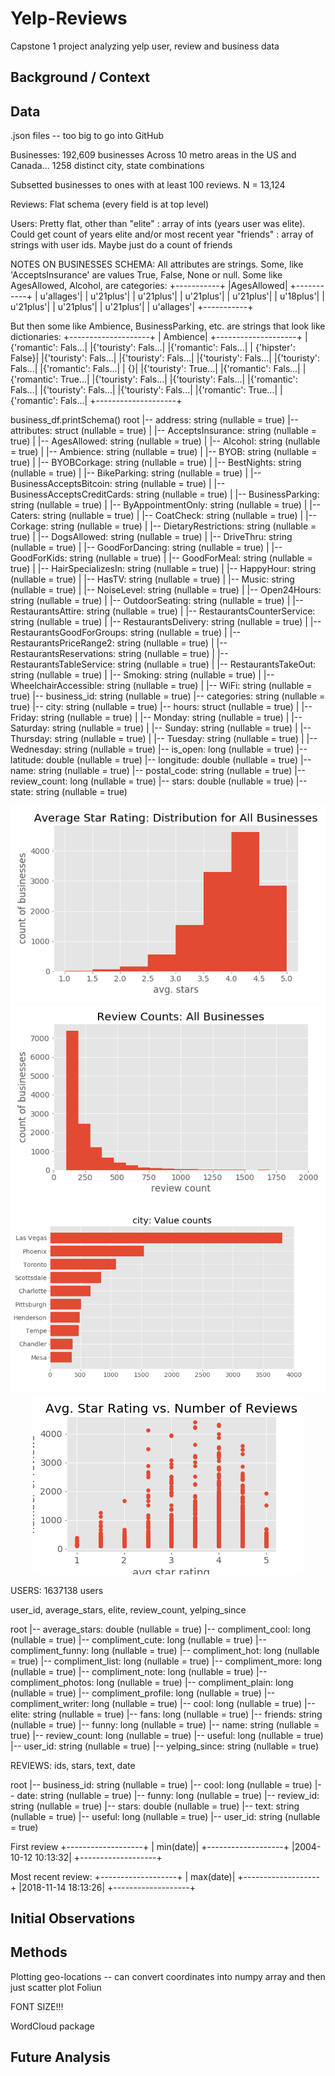 # Yelp-Reviews
Capstone 1 project analyzing yelp user, review and business data

## Background / Context

## Data

.json files -- too big to go into GitHub

Businesses:
192,609 businesses
Across 10 metro areas in the US and Canada... 1258 distinct city, state combinations

Subsetted businesses to ones with at least 100 reviews.  N = 13,124

Reviews:
Flat schema (every field is at top level)

Users:
Pretty flat, other than "elite" : array of ints (years user was elite). Could get count of years elite and/or most recent year
                        "friends" : array of strings with user ids. Maybe just do a count of friends

NOTES ON BUSINESSES SCHEMA:
All attributes are strings.  Some, like 'AcceptsInsurance' are values True, False, None or null.
Some like AgesAllowed, Alcohol, are categories:
    +-----------+
|AgesAllowed|
+-----------+
| u'allages'|
|  u'21plus'|
|  u'21plus'|
|  u'21plus'|
|  u'21plus'|
|  u'18plus'|
|  u'21plus'|
|  u'21plus'|
|  u'21plus'|
| u'allages'|
+-----------+

But then some like Ambience, BusinessParking, etc. are strings that look like dictionaries:
+--------------------+
|            Ambience|
+--------------------+
|{'romantic': Fals...|
|{'touristy': Fals...|
|{'romantic': Fals...|
|  {'hipster': False}|
|{'touristy': Fals...|
|{'touristy': Fals...|
|{'touristy': Fals...|
|{'touristy': Fals...|
|{'romantic': Fals...|
|                  {}|
|{'touristy': True...|
|{'romantic': Fals...|
|{'romantic': True...|
|{'touristy': Fals...|
|{'touristy': Fals...|
|{'romantic': Fals...|
|{'touristy': Fals...|
|{'touristy': Fals...|
|{'romantic': True...|
|{'romantic': Fals...|
+--------------------+

business_df.printSchema()
root
 |-- address: string (nullable = true)
 |-- attributes: struct (nullable = true)
 |    |-- AcceptsInsurance: string (nullable = true)
 |    |-- AgesAllowed: string (nullable = true)
 |    |-- Alcohol: string (nullable = true)
 |    |-- Ambience: string (nullable = true)
 |    |-- BYOB: string (nullable = true)
 |    |-- BYOBCorkage: string (nullable = true)
 |    |-- BestNights: string (nullable = true)
 |    |-- BikeParking: string (nullable = true)
 |    |-- BusinessAcceptsBitcoin: string (nullable = true)
 |    |-- BusinessAcceptsCreditCards: string (nullable = true)
 |    |-- BusinessParking: string (nullable = true)
 |    |-- ByAppointmentOnly: string (nullable = true)
 |    |-- Caters: string (nullable = true)
 |    |-- CoatCheck: string (nullable = true)
 |    |-- Corkage: string (nullable = true)
 |    |-- DietaryRestrictions: string (nullable = true)
 |    |-- DogsAllowed: string (nullable = true)
 |    |-- DriveThru: string (nullable = true)
 |    |-- GoodForDancing: string (nullable = true)
 |    |-- GoodForKids: string (nullable = true)
 |    |-- GoodForMeal: string (nullable = true)
 |    |-- HairSpecializesIn: string (nullable = true)
 |    |-- HappyHour: string (nullable = true)
 |    |-- HasTV: string (nullable = true)
 |    |-- Music: string (nullable = true)
 |    |-- NoiseLevel: string (nullable = true)
 |    |-- Open24Hours: string (nullable = true)
 |    |-- OutdoorSeating: string (nullable = true)
 |    |-- RestaurantsAttire: string (nullable = true)
 |    |-- RestaurantsCounterService: string (nullable = true)
 |    |-- RestaurantsDelivery: string (nullable = true)
 |    |-- RestaurantsGoodForGroups: string (nullable = true)
 |    |-- RestaurantsPriceRange2: string (nullable = true)
 |    |-- RestaurantsReservations: string (nullable = true)
 |    |-- RestaurantsTableService: string (nullable = true)
 |    |-- RestaurantsTakeOut: string (nullable = true)
 |    |-- Smoking: string (nullable = true)
 |    |-- WheelchairAccessible: string (nullable = true)
 |    |-- WiFi: string (nullable = true)
 |-- business_id: string (nullable = true)
 |-- categories: string (nullable = true)
 |-- city: string (nullable = true)
 |-- hours: struct (nullable = true)
 |    |-- Friday: string (nullable = true)
 |    |-- Monday: string (nullable = true)
 |    |-- Saturday: string (nullable = true)
 |    |-- Sunday: string (nullable = true)
 |    |-- Thursday: string (nullable = true)
 |    |-- Tuesday: string (nullable = true)
 |    |-- Wednesday: string (nullable = true)
 |-- is_open: long (nullable = true)
 |-- latitude: double (nullable = true)
 |-- longitude: double (nullable = true)
 |-- name: string (nullable = true)
 |-- postal_code: string (nullable = true)
 |-- review_count: long (nullable = true)
 |-- stars: double (nullable = true)
 |-- state: string (nullable = true)


<div style="text-align:center"><img src="images/Overall_stars_hist.png" /></div>

<div style="text-align:center"><img src="images/Overall_reviewCounts_hist.png" /></div>

<div style="text-align:center"><img src="images/city: Value counts.png" /></div>

<div style="text-align:center"><img src="images/Avg. Star Rating vs. Number of Reviews.png" /></div>

USERS:
1637138 users

user_id, average_stars, elite, review_count, yelping_since

root
 |-- average_stars: double (nullable = true)
 |-- compliment_cool: long (nullable = true)
 |-- compliment_cute: long (nullable = true)
 |-- compliment_funny: long (nullable = true)
 |-- compliment_hot: long (nullable = true)
 |-- compliment_list: long (nullable = true)
 |-- compliment_more: long (nullable = true)
 |-- compliment_note: long (nullable = true)
 |-- compliment_photos: long (nullable = true)
 |-- compliment_plain: long (nullable = true)
 |-- compliment_profile: long (nullable = true)
 |-- compliment_writer: long (nullable = true)
 |-- cool: long (nullable = true)
 |-- elite: string (nullable = true)
 |-- fans: long (nullable = true)
 |-- friends: string (nullable = true)
 |-- funny: long (nullable = true)
 |-- name: string (nullable = true)
 |-- review_count: long (nullable = true)
 |-- useful: long (nullable = true)
 |-- user_id: string (nullable = true)
 |-- yelping_since: string (nullable = true)

REVIEWS:
ids, stars, text, date

root
 |-- business_id: string (nullable = true)
 |-- cool: long (nullable = true)
 |-- date: string (nullable = true)
 |-- funny: long (nullable = true)
 |-- review_id: string (nullable = true)
 |-- stars: double (nullable = true)
 |-- text: string (nullable = true)
 |-- useful: long (nullable = true)
 |-- user_id: string (nullable = true)

First review
+-------------------+
|          min(date)|
+-------------------+
|2004-10-12 10:13:32|
+-------------------+

Most recent review:
+-------------------+
|          max(date)|
+-------------------+
|2018-11-14 18:13:26|
+-------------------+

## Initial Observations

## Methods
Plotting geo-locations -- can convert coordinates into numpy array and then just scatter plot
Foliun

FONT SIZE!!!

WordCloud package

## Future Analysis
